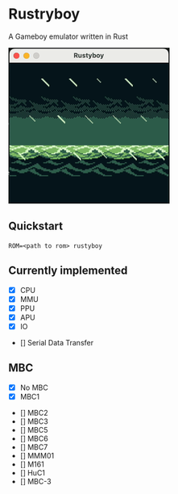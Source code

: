 # Rustryboy
A Gameboy emulator written in Rust


![](/zelda.gif)

## Quickstart
```
ROM=<path to rom> rustyboy
```

## Currently implemented
- [x] CPU
- [x] MMU
- [x] PPU
- [x] APU
- [x] IO
- [] Serial Data Transfer

## MBC
- [x] No MBC
- [x] MBC1
- [] MBC2
- [] MBC3
- [] MBC5
- [] MBC6
- [] MBC7
- [] MMM01
- [] M161
- [] HuC1
- [] MBC-3
